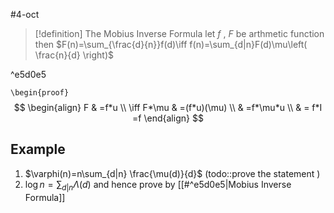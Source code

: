 #4-oct
> [!definition] The Mobius Inverse Formula
> let $f$ , $F$ be arthmetic function then
> $F(n)=\sum_{\frac{d}{n}}f(d)\iff f(n)=\sum_{d|n}F(d)\mu\left( \frac{n}{d} \right)$

^e5d0e5

`\begin{proof}`
$$
\begin{align}
F & =f*u \\
\iff F*\mu & =(f*u)(\mu) \\
 & =f*\mu*u \\
 & = f*I =f
\end{align}
$$

## Example 
1. $\varphi(n)=n\sum_{d|n} \frac{\mu(d)}{d}$ (todo::prove the statement )
2. $\log n=\sum_{d|n}\Lambda(d)$ 
and hence prove by [[#^e5d0e5|Mobius Inverse Formula]] 


